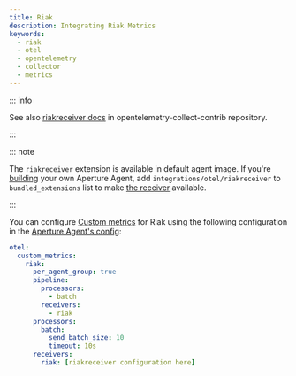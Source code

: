 ```yaml
---
title: Riak
description: Integrating Riak Metrics
keywords:
  - riak
  - otel
  - opentelemetry
  - collector
  - metrics
---
```


::: info

See also [riakreceiver docs][receiver] in opentelemetry-collect-contrib
repository.

:::

::: note

The `riakreceiver` extension is available in default agent image. If you're
[building][build] your own Aperture Agent, add `integrations/otel/riakreceiver`
to `bundled_extensions` list to make [the receiver][receiver] available.

:::

You can configure [Custom metrics][custom-metrics] for Riak using the following
configuration in the [Aperture Agent's config][agent-config]:

```yaml
otel:
  custom_metrics:
    riak:
      per_agent_group: true
      pipeline:
        processors:
          - batch
        receivers:
          - riak
      processors:
        batch:
          send_batch_size: 10
          timeout: 10s
      receivers:
        riak: [riakreceiver configuration here]
```

[build]: /reference/aperturectl/build/agent/agent.md
[receiver]:
  https://github.com/open-telemetry/opentelemetry-collector-contrib/tree/main/receiver/riakreceiver
[custom-metrics]: /reference/configuration/agent.md#custom-metrics-config
[agent-config]: /reference/configuration/agent.md#agent-o-t-e-l-config
